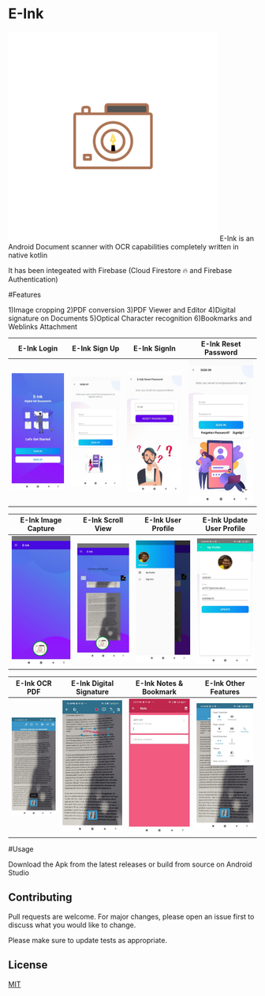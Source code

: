 # E-Ink


<img src="https://github.com/akshaynarisetti/E-Ink/blob/master/app/src/main/res/drawable-v24/mainappicon.png" width="425"/>
E-Ink is an Android Document scanner with OCR  capabilities completely written in native kotlin

It has been integeated with Firebase (Cloud Firestore 🔥  and Firebase Authentication)


#Features

1)Image cropping
2)PDF conversion
3)PDF Viewer and Editor
4)Digital signature on Documents
5)Optical Character recognition
6)Bookmarks and Weblinks Attachment

E-Ink Login |  E-Ink Sign Up |  E-Ink SignIn | E-Ink Reset Password
:-------------------------:|:-------------------------:|:-------------------------:|:-------------------------:
![](https://github.com/akshaynarisetti/E-Ink/blob/master/Images/PHOTO-2021-04-16-13-41-43%2011.jpg)  |  ![](https://github.com/akshaynarisetti/E-Ink/blob/master/Images/PHOTO-2021-04-16-13-41-43%2012.jpg)  |  ![](https://github.com/akshaynarisetti/E-Ink/blob/master/Images/PHOTO-2021-04-16-13-41-43%2014.jpg)  | ![](https://github.com/akshaynarisetti/E-Ink/blob/master/Images/PHOTO-2021-04-16-13-41-43%2013.jpg) 


E-Ink Image Capture |  E-Ink Scroll View |  E-Ink User Profile | E-Ink Update User Profile
:-------------------------:|:-------------------------:|:-------------------------:|:-------------------------:
![](https://github.com/akshaynarisetti/E-Ink/blob/master/Images/PHOTO-2021-04-30-12-05-04.jpg)  |  ![](https://github.com/akshaynarisetti/E-Ink/blob/master/Images/PHOTO-2021-04-30-12-08-10.jpg)  |  ![](https://github.com/akshaynarisetti/E-Ink/blob/master/Images/PHOTO-2021-04-30-12-08-27.jpg)  | ![](https://github.com/akshaynarisetti/E-Ink/blob/master/Images/PHOTO-2021-04-30-12-08-48-2.jpg) 

E-Ink OCR PDF |  E-Ink Digital Signature |  E-Ink Notes & Bookmark | E-Ink Other Features
:-------------------------:|:-------------------------:|:-------------------------:|:-------------------------:
![](https://github.com/akshaynarisetti/E-Ink/blob/master/Images/PHOTO-2021-04-30-12-16-16.jpg)  |  ![](https://github.com/akshaynarisetti/E-Ink/blob/master/Images/PHOTO-2021-04-30-12-17-07.jpg)  |  ![](https://github.com/akshaynarisetti/E-Ink/blob/master/Images/PHOTO-2021-04-30-12-17-24.jpg)  | ![](https://github.com/akshaynarisetti/E-Ink/blob/master/Images/PHOTO-2021-04-30-12-18-36.jpg)


#Usage

Download the Apk from the latest releases or build from source on Android Studio


## Contributing
Pull requests are welcome. For major changes, please open an issue first to discuss what you would like to change.

Please make sure to update tests as appropriate.

## License
[MIT](https://choosealicense.com/licenses/mit/)


